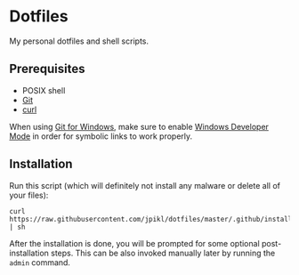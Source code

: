 # Dotfiles

My personal dotfiles and shell scripts.

## Prerequisites

- POSIX shell
- [Git](https://git-scm.com)
- [curl](https://curl.se)

When using [Git for Windows](https://gitforwindows.org), make sure to enable 
[Windows Developer Mode](https://learn.microsoft.com/en-us/windows/apps/get-started/developer-mode-features-and-debugging) 
in order for symbolic links to work properly.

## Installation

Run this script (which will definitely not install any malware or delete all of your files):

```shell
curl https://raw.githubusercontent.com/jpikl/dotfiles/master/.github/install.sh | sh
```

After the installation is done, you will be prompted for some optional post-installation steps.
This can be also invoked manually later by running the `admin` command.
